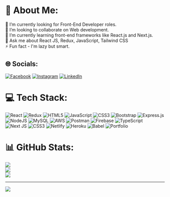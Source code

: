 # 💫 About Me:
🔭 I’m currently looking for Front-End Developer roles. <br>👯 I’m looking to collaborate on Web development.<br>🌱 I’m currently learning front-end frameworks like React.js and Next.js.<br>💬 Ask me about React JS, Redux, JavaScript, Tailwind CSS<br>⚡ Fun fact - I'm lazy but smart.


## 🌐 Socials:
[![Facebook](https://img.shields.io/badge/Facebook-%231877F2.svg?logo=Facebook&logoColor=white)](https://facebook.com/vaishoormkrsh) [![Instagram](https://img.shields.io/badge/Instagram-%23E4405F.svg?logo=Instagram&logoColor=white)](https://instagram.com/vaishoo_ysh) [![LinkedIn](https://img.shields.io/badge/LinkedIn-%230077B5.svg?logo=linkedin&logoColor=white)](https://linkedin.com/in/linkedin.com/in/vaishnavi-r-bb1177159) 

# 💻 Tech Stack:
![React](https://img.shields.io/badge/react-%2320232a.svg?style=for-the-badge&logo=react&logoColor=%2361DAFB) ![Redux](https://img.shields.io/badge/redux-%23593d88.svg?style=for-the-badge&logo=redux&logoColor=white) ![HTML5](https://img.shields.io/badge/html5-%23E34F26.svg?style=for-the-badge&logo=html5&logoColor=white) ![JavaScript](https://img.shields.io/badge/javascript-%23323330.svg?style=for-the-badge&logo=javascript&logoColor=%23F7DF1E) ![CSS3](https://img.shields.io/badge/css3-%231572B6.svg?style=for-the-badge&logo=css3&logoColor=white) ![Bootstrap](https://img.shields.io/badge/bootstrap-%23563D7C.svg?style=for-the-badge&logo=bootstrap&logoColor=white) ![Express.js](https://img.shields.io/badge/express.js-%23404d59.svg?style=for-the-badge&logo=express&logoColor=%2361DAFB) ![NodeJS](https://img.shields.io/badge/node.js-6DA55F?style=for-the-badge&logo=node.js&logoColor=white) ![MySQL](https://img.shields.io/badge/mysql-%2300f.svg?style=for-the-badge&logo=mysql&logoColor=white) ![AWS](https://img.shields.io/badge/AWS-%23FF9900.svg?style=for-the-badge&logo=amazon-aws&logoColor=white) ![Postman](https://img.shields.io/badge/Postman-FF6C37?style=for-the-badge&logo=postman&logoColor=white) ![Firebase](https://img.shields.io/badge/firebase-%23039BE5.svg?style=for-the-badge&logo=firebase) ![TypeScript](https://img.shields.io/badge/typescript-%23007ACC.svg?style=for-the-badge&logo=typescript&logoColor=white) ![Next JS](https://img.shields.io/badge/Next-black?style=for-the-badge&logo=next.js&logoColor=white) ![CSS3](https://img.shields.io/badge/css3-%231572B6.svg?style=for-the-badge&logo=css3&logoColor=white) ![Netlify](https://img.shields.io/badge/netlify-%23000000.svg?style=for-the-badge&logo=netlify&logoColor=#00C7B7) ![Heroku](https://img.shields.io/badge/heroku-%23430098.svg?style=for-the-badge&logo=heroku&logoColor=white) ![Babel](https://img.shields.io/badge/Babel-F9DC3e?style=for-the-badge&logo=babel&logoColor=black) ![Portfolio](https://img.shields.io/badge/Portfolio-%23000000.svg?style=for-the-badge&logo=firefox&logoColor=#FF7139)
# 📊 GitHub Stats:
![](https://github-readme-stats.vercel.app/api?username=VaishooR&theme=radical&hide_border=false&include_all_commits=true&count_private=true)<br/>
![](https://github-readme-streak-stats.herokuapp.com/?user=VaishooR&theme=radical&hide_border=false)<br/>
![](https://github-readme-stats.vercel.app/api/top-langs/?username=VaishooR&theme=radical&hide_border=false&include_all_commits=true&count_private=true&layout=compact)

---
[![](https://visitcount.itsvg.in/api?id=VaishooR&icon=0&color=0)](https://visitcount.itsvg.in)

<!-- Proudly created with GPRM ( https://gprm.itsvg.in ) -->
